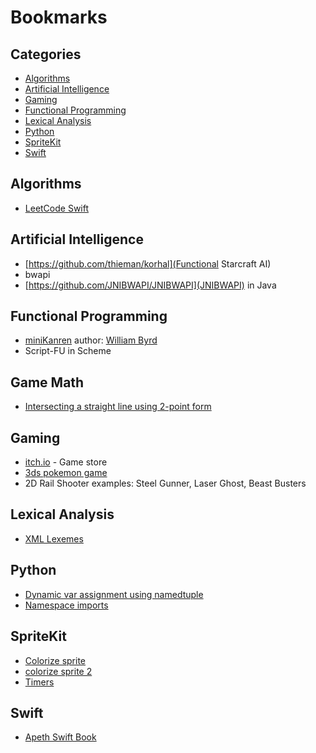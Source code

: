 # Bookmarks

## Categories
- [Algorithms](#algorithms)
- [Artificial Intelligence](#artificial-intelligence)
- [Gaming](#gaming)
- [Functional Programming](#functional-programming)
- [Lexical Analysis](#lexical-analysis)
- [Python](#python)
- [SpriteKit](#spritekit)
- [Swift](#swift)

## Algorithms
- [LeetCode Swift](https://github.com/soapyigu/LeetCode_Swift)

## Artificial Intelligence
- [https://github.com/thieman/korhal](Functional Starcraft AI)
- bwapi
- [https://github.com/JNIBWAPI/JNIBWAPI](JNIBWAPI) in Java

## Functional Programming
- [miniKanren](http://minikanren.org) author: [William Byrd](http://webyrd.net/byrd_cv.pdf)
- Script-FU in Scheme

## Game Math
- [Intersecting a straight line using 2-point form](http://math.stackexchange.com/a/729442/83716)

## Gaming
- [itch.io](http://itch.io) - Game store
- [3ds pokemon game](http://www.nintendo.com/games/detail/pokemon-red-version-3ds)
- 2D Rail Shooter examples: Steel Gunner, Laser Ghost, Beast Busters

## Lexical Analysis
- [XML Lexemes](http://stackoverflow.com/a/3623486)

## Python
- [Dynamic var assignment using namedtuple](http://stackoverflow.com/a/1325768)
- [Namespace imports](http://mikegrouchy.com/blog/2012/05/be-pythonic-__init__py.html)

## SpriteKit
- [Colorize sprite](http://stackoverflow.com/a/24985622)
- [colorize sprite 2](https://www.hackingwithswift.com/example-code/games/how-to-color-an-skspritenode-using-colorblendfactor)
- [Timers](http://stackoverflow.com/a/23978854)

## Swift
- [Apeth Swift Book](http://www.apeth.com/swiftBook/)
